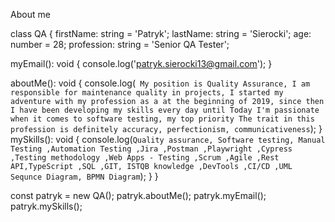 About me

class QA {
  firstName: string = 'Patryk';
  lastName: string = 'Sierocki';
  age: number = 28;
  profession: string = 'Senior QA Tester';

  myEmail(): void {
    console.log('patryk.sierocki13@gmail.com');
  }

  aboutMe(): void {
    console.log(`
          My position is Quality Assurance, I am responsible for maintenance
          quality in projects, I started my adventure with my profession as a
          at the beginning of 2019, since then I have been developing my skills every day until Today
          I'm passionate when it comes to software testing, my top priority
          The trait in this profession is definitely accuracy, perfectionism,
          communicativeness`);
  }
  mySkills(): void {
    console.log(`
          Quality assurance, Software testing, Manual Testing ,Automation
          Testing ,Jira ,Postman ,Playwright ,Cypress ,Testing methodology ,Web Apps -
          Testing ,Scrum ,Agile ,Rest API,TypeScript ,SQL ,GIT,
          ISTQB knowledge ,DevTools ,CI/CD ,UML Sequnce Diagram, BPMN Diagram
          `);
  }
}

const patryk = new QA();
patryk.aboutMe();
patryk.myEmail();
patryk.mySkills();
